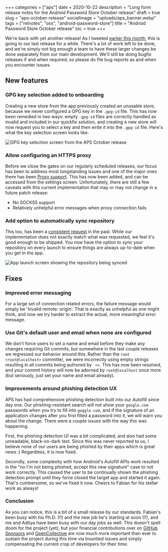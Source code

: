 +++
categories = ["aps"]
date = 2020-10-22
description = "Long form release notes for the  Android Password Store  October release"
draft = true
slug = "aps-october-release"
socialImage = "uploads/aps_banner.webp"
tags = ["relnotes", "oss", "android-password-store"]
title = "Android Password Store October release"
toc = true
+++

We're back with yet another release! As I tweeted [earlier this month](https://twitter.com/MSF_Jarvis/status/1314943278173745152), this is going to our last release for a while. There's a lot of work left to be done, and we're simply not big enough a team to have these larger changes be done separately from our main development. We'll still be doing bugfix releases if and when required, so please do file bug reports as and when you encounter issues.

## New features

### GPG key selection added to onboarding

Creating a new store from the app previously created an unusable store, because we never configured a GPG key in the `.gpg-id` file. This has now been remedied in two ways: empty `.gpg-id` files are correctly handled as invalid and included in our quickfix solution, and creating a new store will now request you to select a key and then write it into the `.gpg-id` file. Here's what the key selection screen looks like:

![GPG key selection screen from the APS October release](/uploads/aps-october-release-gpg-key-selection.webp)

### Allow configuring an HTTPS proxy

Before we close the gates on our regularly scheduled releases, our focus has been to address most longstanding issues and one of the major ones there has been [Proxy support](https://github.com/android-password-store/Android-Password-Store/issues/163). This has now been added, and can be accessed from the settings screen. Unfortunately, there are still a few caveats with this current implementation that may or may not change in a future patch release:

- No SOCKS5 support
- Relatively unhelpful error messages when proxy connection fails

### Add option to automatically sync repository

This too, has been a [consistent request](https://github.com/android-password-store/Android-Password-Store/issues/277) in the past. While our implementation does not exactly match what was requested, we feel it's good enough to be shipped. You now have the option to sync your repository on every launch to ensure things are always up-to-date when you get in the app.

![App launch screen showing the repository being synced](/uploads/aps-october-release-syncing-repository.webp)

## Fixes

### Improved error messaging

For a large set of connection related errors, the failure message would simply be 'Invalid remote: origin'. That is exactly as unhelpful as one might think, and now we try harder to extract the actual, more meaningful error message.

### Use Git's default user and email when none are configured

We don't force users to set a name and email before they make any changes requiring Git commits, but somewhere in the last couple releases we regressed our behavior around this. Rather than the `root <root@localhost>` committer, we were incorrectly using empty strings resulting in all commits being authored by ` <>`. This has now been resolved, and your commit history will now be adorned by `root@localhost` once more (but seriously, just set your name and email already).

### Improvements around phishing detection UX

APS has had comprehensive phishing detection built into our Autofill since day one. Our phishing-resistant search will not show your `google.com` passwords when you try to fill into `goggle.com`, and if the signature of an application changes after you first filled a password into it, we will warn you about the change. There were a couple issues with the way this was happening.

First, the phishing detection UI was a bit complicated, and also had some unreadable, black-on-dark text. Since this was never reported to us, I believe none of our users are being phished by their apps which is great news :) Regardless, it is now fixed.

Secondly, some complexity with how Android's Autofill APIs work resulted in the "no I'm not being phished, accept this new signature" case to not work correctly. This caused the user to be continually shown the phishing detection prompt until they force closed the target app and started it again. That's cumbersome, so we've fixed it now. Cheers to Fabian for his stellar work as always!

### Conclusion

As you can notice, this is a bit of a small release by our standards. Fabian's been busy with his Ph.D. (!!) and the new job he's starting at soon (!!), and me and Aditya have been busy with our day jobs as well. This doesn't spell doom for the project (yet), but your financial contributions over on [GitHub Sponsors](https://github.com/sponsors/msfjarvis) and [OpenCollective](https://opencollective.com/Android-Password-Store) are now much more important than ever to sustain the project during this time via bountied issues and simply compensating the current crop of developers for their time.
